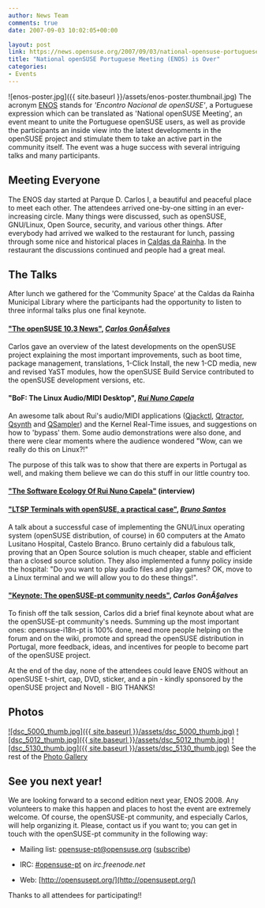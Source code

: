 ```yaml
---
author: News Team
comments: true
date: 2007-09-03 10:02:05+00:00

layout: post
link: https://news.opensuse.org/2007/09/03/national-opensuse-portuguese-meeting-enos-is-over/
title: "National openSUSE Portuguese Meeting (ENOS) is Over"
categories:
- Events
---
```

![enos-poster.jpg]({{ site.baseurl }}/assets/enos-poster.thumbnail.jpg)
The acronym [ENOS](http://en.opensuse.org/Events/ENOS) stands for _'Encontro Nacional de openSUSE'_, a Portuguese expression which can be translated as 'National openSUSE Meeting', an event meant to unite the Portuguese openSUSE users, as well as provide the participants an inside view into the latest developments in the openSUSE project and stimulate them to take an active part in the community itself. The event was a huge success with several intriguing talks and many participants.

<!-- more -->


## Meeting Everyone


The ENOS day started at Parque D. Carlos I, a beautiful and peaceful place to meet each other. The attendees arrived one-by-one sitting in an ever-increasing circle. Many things were discussed, such as openSUSE, GNU/Linux, Open Source, security, and various other things.
After everybody had arrived we walked to the restaurant for lunch, passing through some nice and historical places in [Caldas da Rainha](http://en.wikipedia.org/wiki/Caldas_da_Rainha). In the restaurant the discussions continued and people had a great meal.


## The Talks


After lunch we gathered for the 'Community Space' at the Caldas da Rainha Municipal Library where the participants had the opportunity to listen to three informal talks plus one final keynote.


#### ["The openSUSE 10.3 News"](http://www.cgoncalves.info/suse/ENOS/2007/Novidades%20do%20openSUSE%2010.3.pdf), [_Carlos GonÃ§alves_](http://cgoncalves.info)


Carlos gave an overview of the latest developments on the openSUSE project explaining the most important improvements, such as boot time, package management, translations, 1-Click Install, the new 1-CD media, new and revised YaST modules, how the openSUSE Build Service contributed to the openSUSE development versions, etc.


#### "BoF: The Linux Audio/MIDI Desktop", [_Rui Nuno Capela_](http://rncbc.org)


An awesome talk about Rui's audio/MIDI applications ([Qjackctl](http://www.kde-apps.org/content/show.php/QjackCtl?content=14130), [Qtractor](http://www.kde-apps.org/content/show.php/Qtractor?content=56325), [Qsynth](http://www.kde-apps.org/content/show.php/Qsynth?content=14131) and [QSampler](http://qsampler.sourceforge.net/)) and the Kernel Real-Time issues, and suggestions on how to 'bypass' them. Some audio demonstrations were also done, and there were clear moments where the audience wondered "Wow, can we really do this on Linux?!"

The purpose of this talk was to show that there are experts in Portugal as well, and making them believe we can do this stuff in our little country too.


#### ["The Software Ecology Of Rui Nuno Capela"](http://www.linuxjournal.com/node/1000171) (interview)




#### ["LTSP Terminals with openSUSE, a practical case"](http://www.cgoncalves.info/suse/ENOS/2007/Terminais_LTSP.odp), [_Bruno Santos_](http://feiticeir0.no-ip.org)


A talk about a successful case of implementing the GNU/Linux operating system (openSUSE distribution, of course) in 60 computers at the Amato Lusitano Hospital, Castelo Branco. Bruno certainly did a fabulous talk, proving that an Open Source solution is much cheaper, stable and efficient than a closed source solution. They also implemented a funny policy inside the hospital: "Do you want to play audio files and play games? OK, move to a Linux terminal and we will allow you to do these things!".


#### ["Keynote: The openSUSE-pt community needs"](http://www.cgoncalves.info/suse/ENOS/2007/As%20necessidades%20da%20comunidade%20openSUSE-pt.pdf), _Carlos GonÃ§alves_


To finish off the talk session, Carlos did a brief final keynote about what are the openSUSE-pt community's needs. Summing up the most important ones: opensuse-i18n-pt is 100% done, need more people helping on the forum and on the wiki, promote and spread the openSUSE distribution in Portugal, more feedback, ideas, and incentives for people to become part of the openSUSE project.

At the end of the day, none of the attendees could leave ENOS without an openSUSE t-shirt, cap, DVD, sticker, and a pin - kindly sponsored by the openSUSE project and Novell - BIG THANKS!


## Photos




[![dsc_5000_thumb.jpg]({{ site.baseurl }}/assets/dsc_5000_thumb.jpg)](http://www.cgoncalves.info/images/opensuse/enos/2007/gallery/enos/dsc_5000_jpg.png.html)  [![dsc_5012_thumb.jpg]({{ site.baseurl }}/assets/dsc_5012_thumb.jpg)](http://www.cgoncalves.info/images/opensuse/enos/2007/gallery/enos/dsc_5012_jpg.png.html) [![dsc_5130_thumb.jpg]({{ site.baseurl }}/assets/dsc_5130_thumb.jpg)](http://www.cgoncalves.info/images/opensuse/enos/2007/gallery/enos/dsc_5130_jpg.png.html)
See the rest of the [Photo Gallery](http://www.cgoncalves.info/images/opensuse/enos/2007/gallery/)


## See you next year!


We are looking forward to a second edition next year, ENOS 2008. Any volunteers to make this happen and places to host the event are extremely welcome. Of course, the openSUSE-pt community, and especially Carlos, will help organizing it. Please, contact us if you want to; you can get in touch with the openSUSE-pt community in the following way:



	
  * Mailing list: [opensuse-pt@opensuse.org](http://lists.opensuse.org/opensuse-pt/) ([subscribe](mailto:opensuse-pt+subscribe@opensuse.org))

	
  * IRC: [#opensuse-pt](irc://irc.freenode.net/opensuse-pt) on _irc.freenode.net_

	
  * Web: [http://opensusept.org/](http://opensusept.org/)


Thanks to all attendees for participating!!
